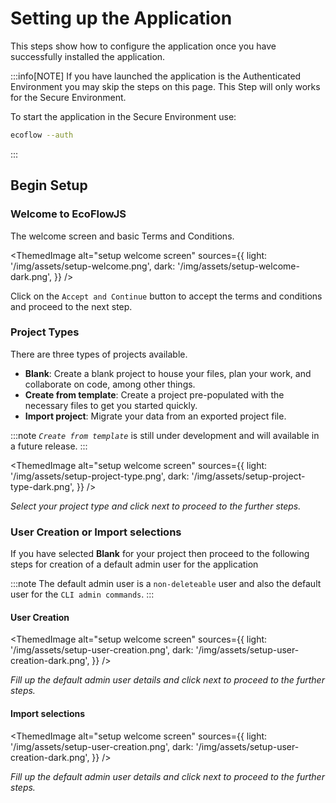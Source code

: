 # Setting up the Application

This steps show how to configure the application once you have successfully installed the application.

:::info[NOTE]
If you have launched the application is the Authenticated Environment you may skip the steps on this page.
This Step will only works for the Secure Environment.

To start the application in the Secure Environment use:

```bash
ecoflow --auth
```

:::

## Begin Setup

### Welcome to EcoFlowJS

The welcome screen and basic Terms and Conditions.

<ThemedImage
alt="setup welcome screen"
sources={{
    light: '/img/assets/setup-welcome.png',
    dark: '/img/assets/setup-welcome-dark.png',
  }}
/>

Click on the `Accept and Continue` button to accept the terms and conditions and proceed to the next step.

### Project Types

There are three types of projects available.

- **Blank**: Create a blank project to house your files, plan your work, and collaborate on code, among other things.
- **Create from template**: Create a project pre-populated with the necessary files to get you started quickly.
- **Import project**: Migrate your data from an exported project file.

:::note
_`Create from template`_ is still under development and will available in a future release.
:::

<ThemedImage
alt="setup welcome screen"
sources={{
    light: '/img/assets/setup-project-type.png',
    dark: '/img/assets/setup-project-type-dark.png',
  }}
/>

_Select your project type and click next to proceed to the further steps._

### User Creation or Import selections

If you have selected **Blank** for your project then proceed to the following steps for creation of a default admin user for the application

:::note
The default admin user is a `non-deleteable` user and also the default user for the `CLI admin commands`.
:::

#### User Creation

<ThemedImage
alt="setup welcome screen"
sources={{
    light: '/img/assets/setup-user-creation.png',
    dark: '/img/assets/setup-user-creation-dark.png',
  }}
/>

_Fill up the default admin user details and click next to proceed to the further steps._

#### Import selections

<ThemedImage
alt="setup welcome screen"
sources={{
    light: '/img/assets/setup-user-creation.png',
    dark: '/img/assets/setup-user-creation-dark.png',
  }}
/>

_Fill up the default admin user details and click next to proceed to the further steps._
